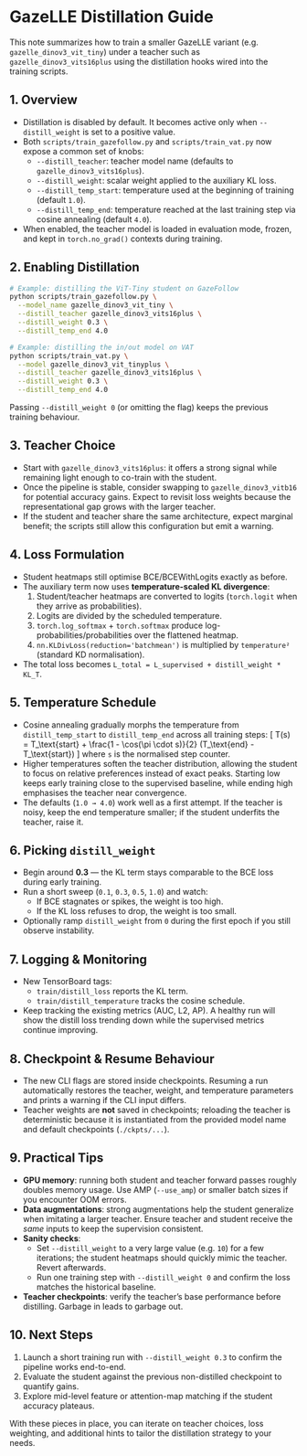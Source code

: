 # GazeLLE Distillation Guide

This note summarizes how to train a smaller GazeLLE variant (e.g. `gazelle_dinov3_vit_tiny`) under a teacher such as `gazelle_dinov3_vits16plus` using the distillation hooks wired into the training scripts.

## 1. Overview
- Distillation is disabled by default. It becomes active only when `--distill_weight` is set to a positive value.
- Both `scripts/train_gazefollow.py` and `scripts/train_vat.py` now expose a common set of knobs:
  - `--distill_teacher`: teacher model name (defaults to `gazelle_dinov3_vits16plus`).
  - `--distill_weight`: scalar weight applied to the auxiliary KL loss.
  - `--distill_temp_start`: temperature used at the beginning of training (default `1.0`).
  - `--distill_temp_end`: temperature reached at the last training step via cosine annealing (default `4.0`).
- When enabled, the teacher model is loaded in evaluation mode, frozen, and kept in `torch.no_grad()` contexts during training.

## 2. Enabling Distillation
```bash
# Example: distilling the ViT-Tiny student on GazeFollow
python scripts/train_gazefollow.py \
  --model_name gazelle_dinov3_vit_tiny \
  --distill_teacher gazelle_dinov3_vits16plus \
  --distill_weight 0.3 \
  --distill_temp_end 4.0
```

```bash
# Example: distilling the in/out model on VAT
python scripts/train_vat.py \
  --model gazelle_dinov3_vit_tinyplus \
  --distill_teacher gazelle_dinov3_vits16plus \
  --distill_weight 0.3 \
  --distill_temp_end 4.0
```

Passing `--distill_weight 0` (or omitting the flag) keeps the previous training behaviour.

## 3. Teacher Choice
- Start with `gazelle_dinov3_vits16plus`: it offers a strong signal while remaining light enough to co-train with the student.
- Once the pipeline is stable, consider swapping to `gazelle_dinov3_vitb16` for potential accuracy gains. Expect to revisit loss weights because the representational gap grows with the larger teacher.
- If the student and teacher share the same architecture, expect marginal benefit; the scripts still allow this configuration but emit a warning.

## 4. Loss Formulation
- Student heatmaps still optimise BCE/BCEWithLogits exactly as before.
- The auxiliary term now uses **temperature-scaled KL divergence**:
  1. Student/teacher heatmaps are converted to logits (`torch.logit` when they arrive as probabilities).
  2. Logits are divided by the scheduled temperature.
  3. `torch.log_softmax` + `torch.softmax` produce log-probabilities/probabilities over the flattened heatmap.
  4. `nn.KLDivLoss(reduction='batchmean')` is multiplied by `temperature²` (standard KD normalisation).
- The total loss becomes `L_total = L_supervised + distill_weight * KL_T`.

## 5. Temperature Schedule
- Cosine annealing gradually morphs the temperature from `distill_temp_start` to `distill_temp_end` across all training steps:
  \[
  T(s) = T_\text{start} + \frac{1 - \cos(\pi \cdot s)}{2} (T_\text{end} - T_\text{start})
  \]
  where `s` is the normalised step counter.
- Higher temperatures soften the teacher distribution, allowing the student to focus on relative preferences instead of exact peaks. Starting low keeps early training close to the supervised baseline, while ending high emphasises the teacher near convergence.
- The defaults (`1.0 → 4.0`) work well as a first attempt. If the teacher is noisy, keep the end temperature smaller; if the student underfits the teacher, raise it.

## 6. Picking `distill_weight`
- Begin around **0.3** — the KL term stays comparable to the BCE loss during early training.
- Run a short sweep (`0.1`, `0.3`, `0.5`, `1.0`) and watch:
  - If BCE stagnates or spikes, the weight is too high.
  - If the KL loss refuses to drop, the weight is too small.
- Optionally ramp `distill_weight` from `0` during the first epoch if you still observe instability.

## 7. Logging & Monitoring
- New TensorBoard tags:
  - `train/distill_loss` reports the KL term.
  - `train/distill_temperature` tracks the cosine schedule.
- Keep tracking the existing metrics (AUC, L2, AP). A healthy run will show the distill loss trending down while the supervised metrics continue improving.

## 8. Checkpoint & Resume Behaviour
- The new CLI flags are stored inside checkpoints. Resuming a run automatically restores the teacher, weight, and temperature parameters and prints a warning if the CLI input differs.
- Teacher weights are **not** saved in checkpoints; reloading the teacher is deterministic because it is instantiated from the provided model name and default checkpoints (`./ckpts/...`).

## 9. Practical Tips
- **GPU memory**: running both student and teacher forward passes roughly doubles memory usage. Use AMP (`--use_amp`) or smaller batch sizes if you encounter OOM errors.
- **Data augmentations**: strong augmentations help the student generalize when imitating a larger teacher. Ensure teacher and student receive the *same* inputs to keep the supervision consistent.
- **Sanity checks**:
  - Set `--distill_weight` to a very large value (e.g. `10`) for a few iterations; the student heatmaps should quickly mimic the teacher. Revert afterwards.
  - Run one training step with `--distill_weight 0` and confirm the loss matches the historical baseline.
- **Teacher checkpoints**: verify the teacher’s base performance before distilling. Garbage in leads to garbage out.

## 10. Next Steps
1. Launch a short training run with `--distill_weight 0.3` to confirm the pipeline works end-to-end.
2. Evaluate the student against the previous non-distilled checkpoint to quantify gains.
3. Explore mid-level feature or attention-map matching if the student accuracy plateaus.

With these pieces in place, you can iterate on teacher choices, loss weighting, and additional hints to tailor the distillation strategy to your needs.
